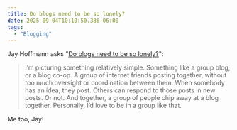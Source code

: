 ```yaml
---
title: Do blogs need to be so lonely?
date: 2025-09-04T10:10:50.386-06:00
tags:
  - "Blogging"
---
```


Jay Hoffmann asks "[Do blogs need to be so lonely?](https://thehistoryoftheweb.com/do-blogs-need-to-be-so-lonely/)": 

> I’m picturing something relatively simple. Something like a group blog, or a blog co-op. A group of internet friends posting together, without too much oversight or coordination between them. When somebody has an idea, they post. Others can respond to those posts in new posts. Or not. And together, a group of people chip away at a blog together. Personally, I’d love to be in a group like that.

Me too, Jay!